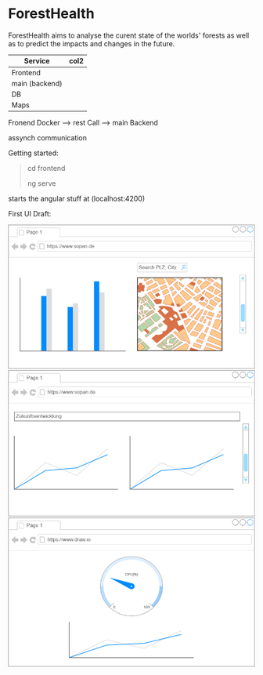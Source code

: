 # ForestHealth

ForestHealth aims to analyse the curent state of the worlds' forests as well as to predict the impacts and changes in the future.

| Service        | col2 |
| -------------- | ---- |
| Frontend       |      |
| main (backend) |      |
| DB             |      |
| Maps           |      |

Fronend Docker --> rest Call --> main Backend

assynch communication


Getting started:

> cd frontend
>
> ng serve

starts the angular stuff at (localhost:4200)

First UI Draft: 

![UI Draft](Frontend%20Draft%201.png)
![UI Draft](Frontend%20Draft%202.png)
![UI Draft](Frontend%20Draft%203.png)
